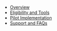 - [Overview](home.md)
- [Eligibility and Tools](eligibility.md)
- [Pilot Implementation](implementation.md)
- [Support and FAQs](support.md)